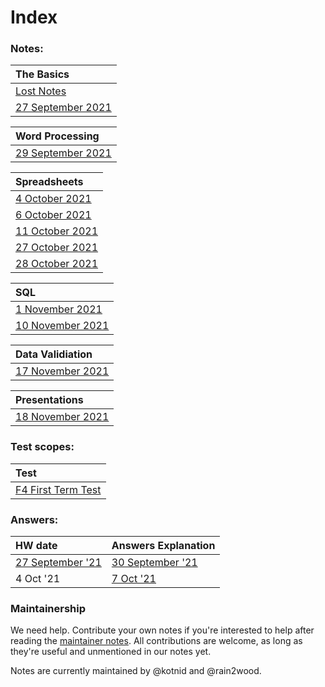 # Index #

### Notes: ###

| The Basics |
| :------------------- | 
| [Lost Notes](/notes/LostNotes.md) |
| [27 September 2021](/notes/27Sep.md) |

| Word Processing |
| :------------------- | 
| [29 September 2021](/notes/29Sep.md) |

| Spreadsheets |
| :------------------- | 
| [4 October 2021](/notes/04Oct.md) |
| [6 October 2021](/notes/06Oct.md) |
| [11 October 2021](/notes/11Oct.md) |
| [27 October 2021](/notes/27Oct.md) |
| [28 October 2021](/notes/28Oct.md) |

| SQL | 
| :------------------- | 
| [1 November 2021](/notes/01Nov.md) |
| [10 November 2021](/notes/10Nov.md) |

| Data Validiation |
| :------------------- | 
| [17 November 2021](/notes/17Nov.md) |

| Presentations |
| :------------------- | 
| [18 November 2021](/notes/18Nov.md) |

### Test scopes: ###

| Test                 |
| :------------------- | 
| [F4 First Term Test](/tests/F4-FTT.md) |

### Answers: ###

| HW date                 | Answers Explanation |
| :------------------- | :------------------- | 
| [27 September '21](/answers/27Sep.md) | [30 September '21](/answers/exp-27Sep.md) |
| 4 Oct '21 | [7 Oct '21](/answers/exp-04Oct.md) 



### Maintainership ###
We need help. Contribute your own notes if you're interested to help after reading the [maintainer notes](/MAINTAINERS.md). All contributions are welcome, as long as they're useful and unmentioned in our notes yet.

Notes are currently maintained by @kotnid and @rain2wood.
